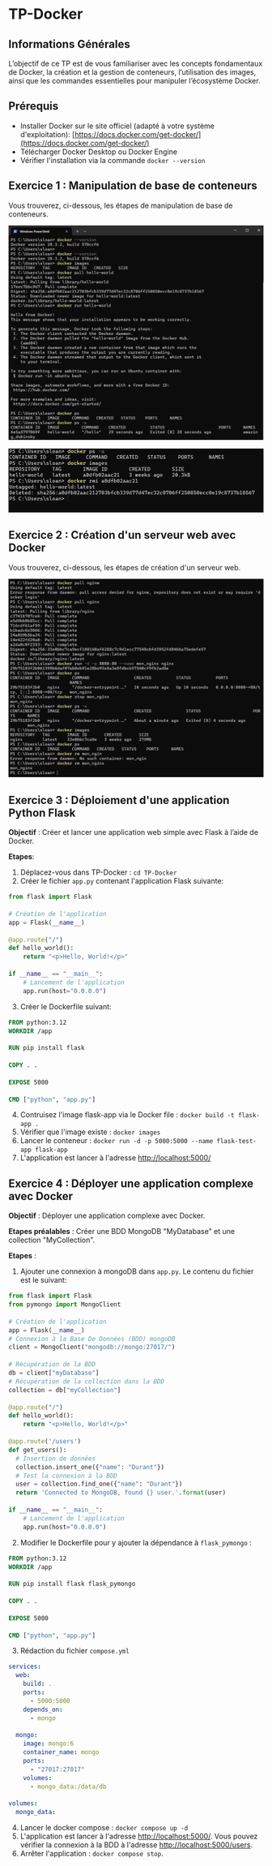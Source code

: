 # TP-Docker

## Informations Générales

L’objectif de ce TP est de vous familiariser avec les concepts fondamentaux de Docker, la création et la gestion de conteneurs, l’utilisation des images, ainsi que les commandes essentielles pour manipuler l’écosystème Docker.

## Prérequis

- Installer Docker sur le site officiel (adapté à votre système d'exploitation): [https://docs.docker.com/get-docker/](https://docs.docker.com/get-docker/)
- Télécharger Docker Desktop ou Docker Engine
- Vérifier l'installation via la commande `docker --version`

## Exercice 1 : Manipulation de base de conteneurs

Vous trouverez, ci-dessous, les étapes de manipulation de base de conteneurs.

![TP Docker Capture Base 1](https://github.com/METAYER-Sloane-2124044a/TP-CI_CD_2025_2026/blob/main/img/TP_Docker-base_1.png?raw=true "TP Docker Capture Base 1")

![TP Docker Capture Base 2](https://github.com/METAYER-Sloane-2124044a/TP-CI_CD_2025_2026/blob/main/img/TP_Docker-base_2.png?raw=true "TP Docker Capture Base 2")

## Exercice 2 : Création d'un serveur web avec Docker

Vous trouverez, ci-dessous, les étapes de création d'un serveur web.

![TP Docker Capture Serveur Web](https://github.com/METAYER-Sloane-2124044a/TP-CI_CD_2025_2026/blob/main/img/TP_Docker-serveur_web.png?raw=true "TP Docker Capture Serveur Web")

## Exercice 3 : Déploiement d'une application Python Flask

**Objectif** : Créer et lancer une application web simple avec Flask à l’aide de Docker.

**Etapes**:

1. Déplacez-vous dans TP-Docker : `cd TP-Docker`
2. Créer le fichier `app.py` contenant l'application Flask suivante:

```python
from flask import Flask

# Création de l'application
app = Flask(__name__)

@app.route("/")
def hello_world():
    return "<p>Hello, World!</p>"

if __name__ == "__main__":
    # Lancement de l'application
    app.run(host="0.0.0.0")
```

3. Créer le Dockerfile suivant:

```Dockerfile
FROM python:3.12
WORKDIR /app

RUN pip install flask

COPY . .

EXPOSE 5000

CMD ["python", "app.py"]
```

4. Contruisez l'image flask-app via le Docker file : `docker build -t flask-app .`
5. Vérifier que l'image existe : `docker images`
6. Lancer le conteneur : `docker run -d -p 5000:5000 --name flask-test-app flask-app`
7. L'application est lancer à l'adresse [http://localhost:5000/](http://localhost:5000/)

## Exercice 4 : Déployer une application complexe avec Docker

**Objectif** : Déployer une application complexe avec Docker.

**Etapes préalables** : Créer une BDD MongoDB "MyDatabase" et une collection "MyCollection".

**Etapes** :

1. Ajouter une connexion à mongoDB dans `app.py`. Le contenu du fichier est le suivant:

```python
from flask import Flask
from pymongo import MongoClient

# Création de l'application
app = Flask(__name__)
# Connexion à la Base De Données (BDD) mongoDB
client = MongoClient("mongodb://mongo:27017/")

# Récupération de la BDD
db = client["myDatabase"]
# Récupération de la collection dans la BDD
collection = db["myCollection"]

@app.route("/")
def hello_world():
    return "<p>Hello, World!</p>"

@app.route('/users')
def get_users():
  # Insertion de données
  collection.insert_one({"name": "Durant"})
  # Test la connexion à la BDD
  user = collection.find_one({"name": "Durant"})
  return 'Connected to MongoDB, found {} user.'.format(user)

if __name__ == "__main__":
    # Lancement de l'application
    app.run(host="0.0.0.0")
```

2. Modifier le Dockerfile pour y ajouter la dépendance à `flask_pymongo` :

```Dockerfile
FROM python:3.12
WORKDIR /app

RUN pip install flask flask_pymongo

COPY . .

EXPOSE 5000

CMD ["python", "app.py"]
```

3. Rédaction du fichier `compose.yml`

```yml
services:
  web:
    build: .
    ports:
      - 5000:5000
    depends_on:
      - mongo

  mongo:
    image: mongo:6
    container_name: mongo
    ports:
      - "27017:27017"
    volumes:
      - mongo_data:/data/db

volumes:
  mongo_data:
```

4. Lancer le docker compose : `docker compose up -d`
5. L'application est lancer à l'adresse [http://localhost:5000/](http://localhost:5000/). Vous pouvez vérifier la connexion à la BDD à l'adresse [http://localhost:5000/users](http://localhost:5000/users).
6. Arrêter l'application : `docker compose stop`.
